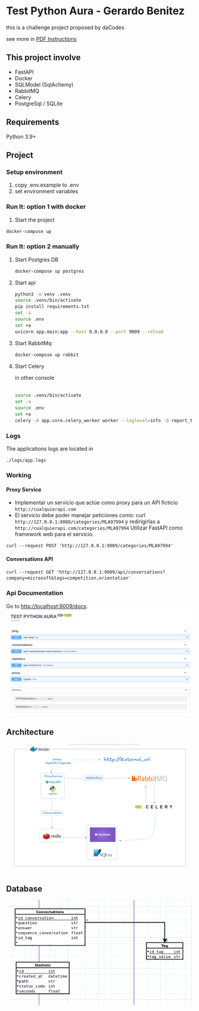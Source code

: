 # Test Python Aura - Gerardo Benitez
this is a challenge project proposed by daCodes 

see more in [PDF Instructions](./static/test_python_aura.pdf) 

## This project involve

* FastAPI
* Docker
* SQLModel (SqlAchemy)
* RabbitMQ
* Celery
* PostgreSql / SQLite

## Requirements

Python 3.9+

## Project

### Setup environment
1. copy .env.example to .env
2. set environment variables

### Run It: option 1 with docker

1. Start the project 

```sh
docker-compose up
```

### Run It: option 2 manually
1. Start Postgres DB
   ```sh
   docker-compose up postgres
   ```
2. Start api
   ```sh
   python3 -m venv .venv
   source .venv/bin/activate
   pip install requirements.txt
   set -a
   source .env
   set +a
   uvicorn app.main:app --host 0.0.0.0 --port 9009 --reload
   
   ```
3. Start RabbitMq
    ```sh
   docker-compose up rabbit
   ```
4. Start Celery

    in other console
   ```sh
   
   source .venv/bin/activate
   set -a
   source .env
   set +a
   celery -A app.core.celery_worker worker --loglevel=info -Q report_tabs
   
   ```

### Logs
The applications logs are located in 
```
./logs/app.logs
```

### Working

#### Proxy Service
* Implementar un servicio que actúe como proxy para un API ficticio
`http://cualquierapi.com`
* El servicio debe poder manejar peticiones como: curl
 `http://127.0.0.1:8080/categories/MLA97994` y redirigirlas a
`http://cualquierapi.com/categories/MLA97994`
Utilizar FastAPI como framework web para el servicio.
```
curl --request POST 'http://127.0.0.1:9009/categories/MLA97994' 
```

#### Conversations API
```
curl --request GET 'http://127.0.0.1:9009/api/conversations?company=microsoft&tags=competition,orientation' 
```

### Api Documentation
Go to [http://localhost:9009/docs](http://localhost:9009/docs).
![image info](./static/images/swagger.png)


## Architecture

![image info](./static/images/arquitecture.png)

## Database

![image info](./static/images/database.png)
